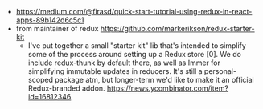 - https://medium.com/@firasd/quick-start-tutorial-using-redux-in-react-apps-89b142d6c5c1
- from maintainer of redux https://github.com/markerikson/redux-starter-kit
  - I've put together a small "starter kit" lib that's intended to simplify some of the process around setting up a Redux store [0]. We do include redux-thunk by default there, as well as Immer for simplifying immutable updates in reducers. It's still a personal-scoped package atm, but longer-term we'd like to make it an official Redux-branded addon. https://news.ycombinator.com/item?id=16812346